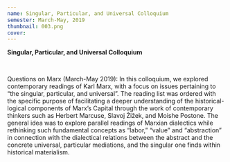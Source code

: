 ```yaml
---
name: Singular, Particular, and Universal Colloquium
semester: March-May, 2019
thumbnail: 003.png
cover:
---
```


**Singular, Particular, and Universal Colloquium**

<br>

Questions on Marx (March-May 2019): In this colloquium, we explored contemporary readings of Karl Marx, with a focus on issues pertaining to “the singular, particular, and universal”. The reading list was ordered with the specific purpose of facilitating a deeper understanding of the historical-logical components of Marx’s Capital through the work of contemporary thinkers such as Herbert Marcuse, Slavoj Žižek, and Moishe Postone. The general idea was to explore parallel readings of Marxian dialectics while rethinking such fundamental concepts as “labor,” “value” and “abstraction” in connection with the dialectical relations between the abstract and the concrete universal, particular mediations, and the singular one finds within historical materialism.
